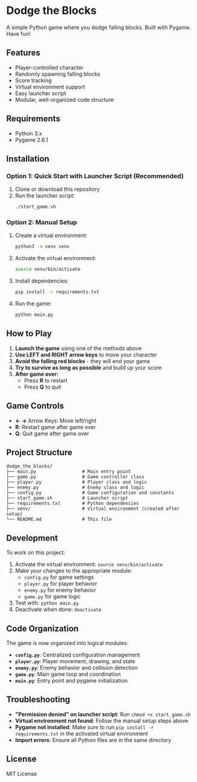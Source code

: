 # Dodge the Blocks

A simple Python game where you dodge falling blocks. Built with Pygame. Have fun!

## Features

- Player-controlled character
- Randomly spawning falling blocks
- Score tracking
- Virtual environment support
- Easy launcher script
- Modular, well-organized code structure

## Requirements

- Python 3.x
- Pygame 2.6.1

## Installation

### Option 1: Quick Start with Launcher Script (Recommended)

1. Clone or download this repository
2. Run the launcher script:
   ```bash
   ./start_game.sh
   ```

### Option 2: Manual Setup

1. Create a virtual environment:
   ```bash
   python3 -m venv venv
   ```

2. Activate the virtual environment:
   ```bash
   source venv/bin/activate
   ```

3. Install dependencies:
   ```bash
   pip install -r requirements.txt
   ```

4. Run the game:
   ```bash
   python main.py
   ```

## How to Play

1. **Launch the game** using one of the methods above
2. **Use LEFT and RIGHT arrow keys** to move your character
3. **Avoid the falling red blocks** - they will end your game
4. **Try to survive as long as possible** and build up your score
5. **After game over:**
   - Press **R** to restart
   - Press **Q** to quit

## Game Controls

- **← →** Arrow Keys: Move left/right
- **R**: Restart game after game over
- **Q**: Quit game after game over

## Project Structure

```
dodge_the_blocks/
├── main.py                 # Main entry point
├── game.py                 # Game controller class
├── player.py               # Player class and logic
├── enemy.py                # Enemy class and logic
├── config.py               # Game configuration and constants
├── start_game.sh           # Launcher script
├── requirements.txt        # Python dependencies
├── venv/                   # Virtual environment (created after setup)
└── README.md               # This file
```

## Development

To work on this project:

1. Activate the virtual environment: `source venv/bin/activate`
2. Make your changes to the appropriate module:
   - `config.py` for game settings
   - `player.py` for player behavior
   - `enemy.py` for enemy behavior
   - `game.py` for game logic
3. Test with: `python main.py`
4. Deactivate when done: `deactivate`

## Code Organization

The game is now organized into logical modules:

- **`config.py`**: Centralized configuration management
- **`player.py`**: Player movement, drawing, and state
- **`enemy.py`**: Enemy behavior and collision detection
- **`game.py`**: Main game loop and coordination
- **`main.py`**: Entry point and pygame initialization

## Troubleshooting

- **"Permission denied" on launcher script**: Run `chmod +x start_game.sh`
- **Virtual environment not found**: Follow the manual setup steps above
- **Pygame not installed**: Make sure to run `pip install -r requirements.txt` in the activated virtual environment
- **Import errors**: Ensure all Python files are in the same directory

## License

MIT License
